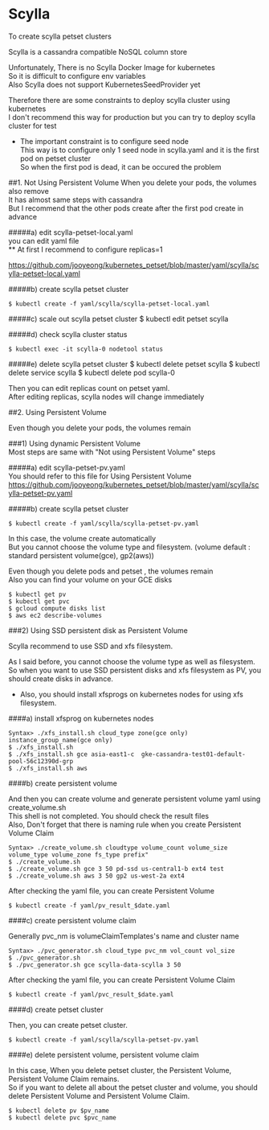 # Scylla

To create scylla petset clusters

Scylla is a cassandra compatible NoSQL column store  

Unfortunately, There is no Scylla Docker Image for kubernetes  
So it is difficult to configure env variables  
Also Scylla does not support KubernetesSeedProvider yet   

Therefore there are some constraints to deploy scylla cluster using kubernetes  
I don't recommend this way for production but you can try to deploy scylla cluster for test   

* The important constraint is to configure seed node   
This way is to configure only 1 seed node in scylla.yaml and it is the first pod on petset cluster  
So when the first pod is dead, it can be occured the problem  


##1. Not Using Persistent Volume
 When you delete your pods, the volumes also remove  
 It has almost same steps with cassandra  
 But I recommend that the other pods create after the first pod create in advance  

#####a) edit scylla-petset-local.yaml  
  you can edit yaml file  
 ** At first I recommend to configure replicas=1  
	
 <https://github.com/jooyeong/kubernetes_petset/blob/master/yaml/scylla/scylla-petset-local.yaml>

#####b) create scylla petset cluster  

	$ kubectl create -f yaml/scylla/scylla-petset-local.yaml

#####c) scale out scylla petset cluster
	$ kubectl edit petset scylla

#####d) check scylla cluster status

	$ kubectl exec -it scylla-0 nodetool status

#####e) delete scylla petset cluster 
	$ kubectl delete petset scylla
	$ kubectl delete service scylla
	$ kubectl delete pod scylla-0


 Then you can edit replicas count on petset yaml.  
 After editing replicas, scylla nodes will change immediately 


##2. Using Persistent Volume

 Even though you delete your pods, the volumes remain

###1) Using dynamic Persistent Volume  
 Most steps are same with "Not using Persistent Volume" steps  

#####a) edit scylla-petset-pv.yaml  
 You should refer to this file for Using Persistent Volume  
 <https://github.com/jooyeong/kubernetes_petset/blob/master/yaml/scylla/scylla-petset-pv.yaml>
 
#####b) create scylla petset cluster

	$ kubectl create -f yaml/scylla/scylla-petset-pv.yaml

 In this case, the volume create automatically  
 But you cannot choose the volume type and filesystem. (volume default : standard persistent volume(gce), gp2(aws))

 Even though you delete pods and petset , the volumes remain    
 Also you can find your volume on your GCE disks

	$ kubectl get pv
	$ kubectl get pvc
	$ gcloud compute disks list
	$ aws ec2 describe-volumes


###2) Using SSD persistent disk as Persistent Volume

 Scylla recommend to use SSD and xfs filesystem. 

 As I said before, you cannot choose the volume type as well as filesystem.  
 So when you want to use SSD persistent disks and xfs filesystem as PV, you should create disks in advance.    

 * Also, you should install xfsprogs on kubernetes nodes for using xfs filesystem.  

####a) install xfsprog on kubernetes nodes

	Syntax> ./xfs_install.sh cloud_type zone(gce only) instance_group_name(gce only)
	$ ./xfs_install.sh
	$ ./xfs_install.sh gce asia-east1-c  gke-cassandra-test01-default-pool-56c12390d-grp
	$ ./xfs_install.sh aws


####b) create persistent volume

 And then you can create volume and generate persistent volume yaml using create_volume.sh      
 This shell is not completed. You should check the result files  
 Also, Don't forget that there is naming rule when you create Persistent Volume Claim  

	Syntax> ./create_volume.sh cloudtype volume_count volume_size volume_type volume_zone fs_type prefix"
	$ ./create_volume.sh
	$ ./create_volume.sh gce 3 50 pd-ssd us-central1-b ext4 test
	$ ./create_volume.sh aws 3 50 gp2 us-west-2a ext4  
	
 After checking the yaml file, you can create Persistent Volume

	$ kubectl create -f yaml/pv_result_$date.yaml

####c) create persistent volume claim

 Generally pvc_nm is volumeClaimTemplates's name and cluster name 

	Syntax> ./pvc_generator.sh cloud_type pvc_nm vol_count vol_size 
	$ ./pvc_generator.sh
	$ ./pvc_generator.sh gce scylla-data-scylla 3 50

 After checking the yaml file, you can create Persistent Volume Claim

	$ kubectl create -f yaml/pvc_result_$date.yaml

####d) create petset cluster

 Then, you can create petset cluster.

	$ kubectl create -f yaml/scylla/scylla-petset-pv.yaml

####e) delete persistent volume, persistent volume claim

 In this case, When you delete petset cluster, the Persistent Volume, Persistent Volume Claim remains.  
 So if you want to delete all about the petset cluster and volume, you should delete Persistent Volume and Persistent Volume Claim.

	$ kubectl delete pv $pv_name
	$ kubectl delete pvc $pvc_name

